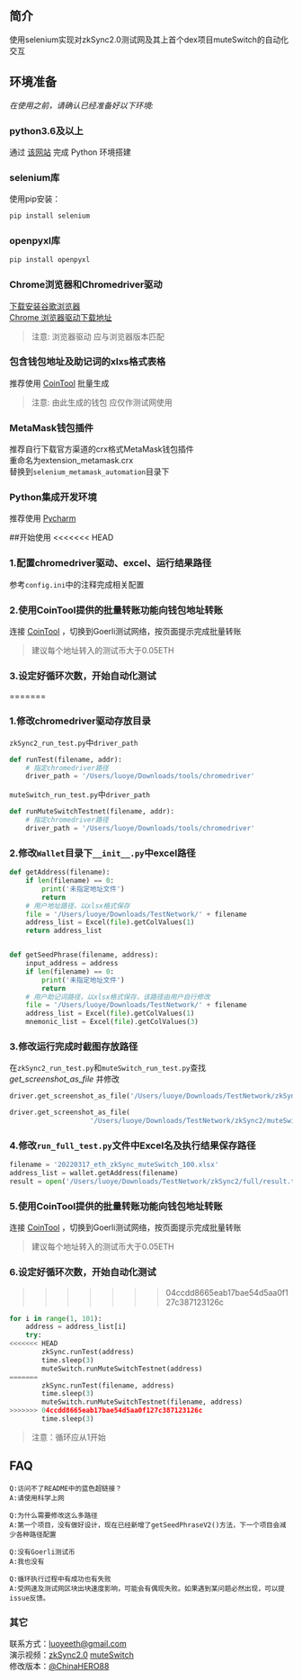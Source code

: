 ## 简介
使用selenium实现对zkSync2.0测试网及其上首个dex项目muteSwitch的自动化交互

## 环境准备
*在使用之前，请确认已经准备好以下环境:*  
### python3.6及以上  
通过 [该网站](https://www.runoob.com/python/python-install.html) 完成 Python 环境搭建

### selenium库  
使用pip安装：
```bash
pip install selenium
```

### openpyxl库  
```bash
pip install openpyxl
```

### Chrome浏览器和Chromedriver驱动  
[下载安装谷歌浏览器](https://www.google.cn/chrome/)  
[Chrome 浏览器驱动下载地址](https://chromedriver.storage.googleapis.com/index.html)
>注意: 浏览器驱动 应与浏览器版本匹配  

### 包含钱包地址及助记词的xlxs格式表格
推荐使用 [CoinTool](https://cointool.app/createWallet/eth) 批量生成  
>注意: 由此生成的钱包 应仅作测试网使用  

### MetaMask钱包插件
推荐自行下载官方渠道的crx格式MetaMask钱包插件  
重命名为extension_metamask.crx  
替换到`selenium_metamask_automation`目录下  

### Python集成开发环境
推荐使用 [Pycharm](https://www.jetbrains.com/pycharm/)  

##开始使用
<<<<<<< HEAD
### **1.配置chromedriver驱动、excel、运行结果路径**  
参考`config.ini`中的注释完成相关配置  

[comment]: <> (### **1.修改chromedriver驱动存放目录**  )

[comment]: <> (`zkSync2_run_test.py`中`driver_path`)

[comment]: <> (```python)

[comment]: <> (def runTest&#40;filename, addr&#41;:)

[comment]: <> (    # 指定chromedriver路径)

[comment]: <> (    driver_path = '/Users/luoye/Downloads/tools/chromedriver')

[comment]: <> (```  )

[comment]: <> (`muteSwitch_run_test.py`中`driver_path`)

[comment]: <> (```python)

[comment]: <> (def runMuteSwitchTestnet&#40;filename, addr&#41;:)

[comment]: <> (    # 指定chromedriver路径)

[comment]: <> (    driver_path = '/Users/luoye/Downloads/tools/chromedriver')

[comment]: <> (```)

[comment]: <> (### **2.修改`Wallet`目录下`__init__.py`中excel路径**)

[comment]: <> (```python)

[comment]: <> (def getAddress&#40;filename&#41;:)

[comment]: <> (    if len&#40;filename&#41; == 0:)

[comment]: <> (        print&#40;'未指定地址文件'&#41;)

[comment]: <> (        return)

[comment]: <> (    # 用户地址路径，以xlsx格式保存)

[comment]: <> (    file = '/Users/luoye/Downloads/TestNetwork/' + filename)

[comment]: <> (    address_list = Excel&#40;file&#41;.getColValues&#40;1&#41;)

[comment]: <> (    return address_list)


[comment]: <> (def getSeedPhrase&#40;filename, address&#41;:)

[comment]: <> (    input_address = address)

[comment]: <> (    if len&#40;filename&#41; == 0:)

[comment]: <> (        print&#40;'未指定地址文件'&#41;)

[comment]: <> (        return)

[comment]: <> (    # 用户助记词路径，以xlsx格式保存，该路径由用户自行修改)

[comment]: <> (    file = '/Users/luoye/Downloads/TestNetwork/' + filename)

[comment]: <> (    address_list = Excel&#40;file&#41;.getColValues&#40;1&#41;)

[comment]: <> (    mnemonic_list = Excel&#40;file&#41;.getColValues&#40;3&#41;)

[comment]: <> (```)

[comment]: <> (### **3.修改运行完成时截图存放路径**  )

[comment]: <> (在`zkSync2_run_test.py`和`muteSwitch_run_test.py`查找  )

[comment]: <> (*get_screenshot_as_file* 并修改)

[comment]: <> (```python)

[comment]: <> (driver.get_screenshot_as_file&#40;'/Users/luoye/Downloads/TestNetwork/zkSync2/' + address + '.png'&#41;)

[comment]: <> (```)

[comment]: <> (```python)

[comment]: <> (driver.get_screenshot_as_file&#40;)

[comment]: <> (                    '/Users/luoye/Downloads/TestNetwork/zkSync2/muteSwitch/' + addr + '.png'&#41;)

[comment]: <> (```)

[comment]: <> (### **4.修改`run_full_test.py`文件中Excel名及执行结果保存路径**  )

[comment]: <> (```python)

[comment]: <> (filename = '20220317_eth_zkSync_muteSwitch_100.xlsx')

[comment]: <> (address_list = wallet.getAddress&#40;filename&#41;)

[comment]: <> (result = open&#40;'/Users/luoye/Downloads/TestNetwork/zkSync2/full/result.txt', mode='a', encoding='utf-8'&#41;)

[comment]: <> (```)
### **2.使用CoinTool提供的批量转账功能向钱包地址转账**  
连接 [CoinTool](https://cointool.app/multiSender/eth) ，切换到Goerli测试网络，按页面提示完成批量转账
>建议每个地址转入的测试币大于0.05ETH  

### **3.设定好循环次数，开始自动化测试**
=======

### **1.修改chromedriver驱动存放目录**  
`zkSync2_run_test.py`中`driver_path`
```python
def runTest(filename, addr):
    # 指定chromedriver路径
    driver_path = '/Users/luoye/Downloads/tools/chromedriver'
```  
`muteSwitch_run_test.py`中`driver_path`
```python
def runMuteSwitchTestnet(filename, addr):
    # 指定chromedriver路径
    driver_path = '/Users/luoye/Downloads/tools/chromedriver'
```

### **2.修改`Wallet`目录下`__init__.py`中excel路径**
```python
def getAddress(filename):
    if len(filename) == 0:
        print('未指定地址文件')
        return
    # 用户地址路径，以xlsx格式保存
    file = '/Users/luoye/Downloads/TestNetwork/' + filename
    address_list = Excel(file).getColValues(1)
    return address_list


def getSeedPhrase(filename, address):
    input_address = address
    if len(filename) == 0:
        print('未指定地址文件')
        return
    # 用户助记词路径，以xlsx格式保存，该路径由用户自行修改
    file = '/Users/luoye/Downloads/TestNetwork/' + filename
    address_list = Excel(file).getColValues(1)
    mnemonic_list = Excel(file).getColValues(3)
```
### **3.修改运行完成时截图存放路径**  
在`zkSync2_run_test.py`和`muteSwitch_run_test.py`查找  
*get_screenshot_as_file* 并修改
```python
driver.get_screenshot_as_file('/Users/luoye/Downloads/TestNetwork/zkSync2/' + address + '.png')
```
```python
driver.get_screenshot_as_file(
                    '/Users/luoye/Downloads/TestNetwork/zkSync2/muteSwitch/' + addr + '.png')
```
### **4.修改`run_full_test.py`文件中Excel名及执行结果保存路径**  
```python
filename = '20220317_eth_zkSync_muteSwitch_100.xlsx'
address_list = wallet.getAddress(filename)
result = open('/Users/luoye/Downloads/TestNetwork/zkSync2/full/result.txt', mode='a', encoding='utf-8')
```
### **5.使用CoinTool提供的批量转账功能向钱包地址转账**  
连接 [CoinTool](https://cointool.app/multiSender/eth) ，切换到Goerli测试网络，按页面提示完成批量转账
>建议每个地址转入的测试币大于0.05ETH  

### **6.设定好循环次数，开始自动化测试**
>>>>>>> 04ccdd8665eab17bae54d5aa0f127c387123126c
```python
for i in range(1, 101):
    address = address_list[i]
    try:
<<<<<<< HEAD
        zkSync.runTest(address)
        time.sleep(3)
        muteSwitch.runMuteSwitchTestnet(address)
=======
        zkSync.runTest(filename, address)
        time.sleep(3)
        muteSwitch.runMuteSwitchTestnet(filename, address)
>>>>>>> 04ccdd8665eab17bae54d5aa0f127c387123126c
        time.sleep(3)
```
>注意：循环应从1开始
## FAQ
```
Q:访问不了README中的蓝色超链接？  
A:请使用科学上网
```
```
Q:为什么需要修改这么多路径
A:第一个项目，没有做好设计，现在已经新增了getSeedPhraseV2()方法，下一个项目会减少各种路径配置
```
```
Q:没有Goerli测试币
A:我也没有
```
```
Q:循环执行过程中有成功也有失败
A:受网速及测试网区块出块速度影响，可能会有偶现失败。如果遇到某问题必然出现，可以提issue反馈。
```
### 其它  
联系方式：luoyeeth@gmail.com  
演示视频：[zkSync2.0](https://www.bilibili.com/video/BV13i4y1C79m) [muteSwitch](https://www.bilibili.com/video/BV1Sr4y1B7VV)  
修改版本：[@ChinaHERO88](https://twitter.com/ChinaHERO88/status/1505815806810427395?s=20&t=ED6LNMyNWnLZ-wa3KanFYA)